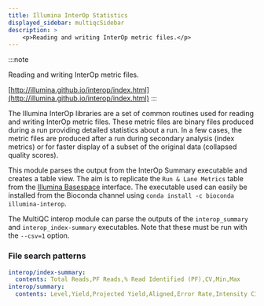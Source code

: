 ```yaml
---
title: Illumina InterOp Statistics
displayed_sidebar: multiqcSidebar
description: >
    <p>Reading and writing InterOp metric files.</p>
---
```


<!--
~~~~~ DO NOT EDIT ~~~~~
This file is autogenerated from the MultiQC module python docstring.
Do not edit the markdown, it will be overwritten.

File path for the source of this content: multiqc/modules/interop/interop.py
~~~~~~~~~~~~~~~~~~~~~~~
-->

:::note
<p>Reading and writing InterOp metric files.</p>

[http://illumina.github.io/interop/index.html](http://illumina.github.io/interop/index.html)
:::

The Illumina InterOp libraries are a set of common routines used for reading and writing InterOp metric files.
These metric files are binary files produced during a run providing detailed statistics about a run. In a few
cases, the metric files are produced after a run during secondary analysis (index metrics) or for faster display
of a subset of the original data (collapsed quality scores).

This module parses the output from the InterOp Summary executable and creates a table view. The aim is to
replicate the `Run & Lane Metrics` table from the [Illumina Basespace](https://basespace.illumina.com) interface.
The executable used can easily be installed from the Bioconda channel using
`conda install -c bioconda illumina-interop`.

The MultiQC interop module can parse the outputs of the `interop_summary` and `interop_index-summary` executables.
Note that these must be run with the `--csv=1` option.

### File search patterns

```yaml
interop/index-summary:
  contents: Total Reads,PF Reads,% Read Identified (PF),CV,Min,Max
interop/summary:
  contents: Level,Yield,Projected Yield,Aligned,Error Rate,Intensity C1,%>=Q30
```
    